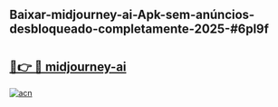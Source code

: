 ## Baixar-midjourney-ai-Apk-sem-anúncios-desbloqueado-completamente-2025-#6pl9f

# <h2><a href="https://ainizakaria.my?title=midjourney-ai&ref=22M">🔗👉 🔴 midjourney-ai</a></h2>

[![acn](https://github.com/user-attachments/assets/0f9c940e-d8b0-45ae-aac7-cd30a18b3e1c)](https://ainizakaria.my?title=midjourney-ai&ref=22M)

